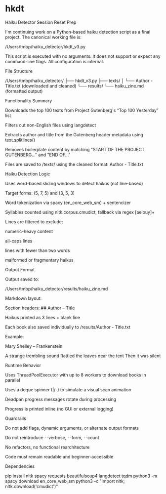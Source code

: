 # hkdt
Haiku Detector
Session Reset Prep

I'm continuing work on a Python-based haiku detection script as a final project. The canonical working file is:

/Users/tmbp/haiku_detector/hkdt_v3.py

This script is executed with no arguments. It does not support or expect any command-line flags. All configuration is internal.

File Structure

/Users/tmbp/haiku_detector/
├── hkdt_v3.py
├── texts/
│   └── Author - Title.txt       (downloaded and cleaned)
└── results/
└── haiku_zine.md           (formatted output)

Functionality Summary

Downloads the top 100 texts from Project Gutenberg's “Top 100 Yesterday” list

Filters out non-English files using langdetect

Extracts author and title from the Gutenberg header metadata using text.splitlines()

Removes boilerplate content by matching "START OF THE PROJECT GUTENBERG..." and "END OF..."

Files are saved to /texts/ using the cleaned format: Author - Title.txt

Haiku Detection Logic

Uses word-based sliding windows to detect haikus (not line-based)

Target forms: (5, 7, 5) and (3, 5, 3)

Word tokenization via spacy (en_core_web_sm) + sentencizer

Syllables counted using nltk.corpus.cmudict, fallback via regex [aeiouy]+

Lines are filtered to exclude:

numeric-heavy content

all-caps lines

lines with fewer than two words

malformed or fragmentary haikus

Output Format

Output saved to:

/Users/tmbp/haiku_detector/results/haiku_zine.md

Markdown layout:

Section headers: ## Author – Title

Haikus printed as 3 lines + blank line

Each book also saved individually to /results/Author - Title.txt

Example:

Mary Shelley – Frankenstein

A strange trembling sound
Rattled the leaves near the tent
Then it was silent

Runtime Behavior

Uses ThreadPoolExecutor with up to 8 workers to download books in parallel

Uses a deque spinner (|/-\) to simulate a visual scan animation

Deadpan progress messages rotate during processing

Progress is printed inline (no GUI or external logging)

Guardrails

Do not add flags, dynamic arguments, or alternate output formats

Do not reintroduce --verbose, --form, --count

No refactors, no functional rearchitecture

Code must remain readable and beginner-accessible

Dependencies

pip install nltk spacy requests beautifulsoup4 langdetect tqdm
python3 -m spacy download en_core_web_sm
python3 -c "import nltk; nltk.download('cmudict')"

